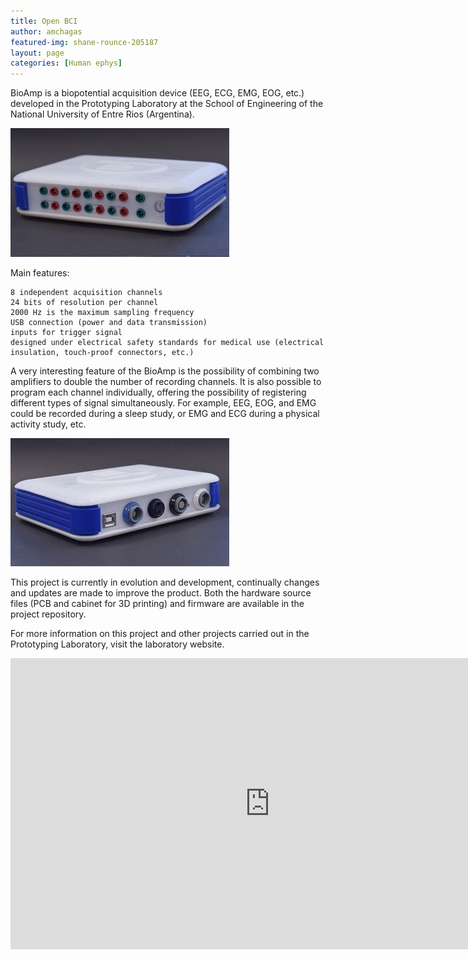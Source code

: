 ```yaml
---
title: Open BCI
author: amchagas
featured-img: shane-rounce-205187
layout: page
categories: [Human ephys]
---
```



BioAmp is a biopotential acquisition device (EEG, ECG, EMG, EOG, etc.) developed in the Prototyping Laboratory at the School of Engineering of the National University of Entre Rios (Argentina).

![Frontal view](./bio_amp_frontal.jpg)

Main features:

    8 independent acquisition channels
    24 bits of resolution per channel
    2000 Hz is the maximum sampling frequency
    USB connection (power and data transmission)
    inputs for trigger signal
    designed under electrical safety standards for medical use (electrical insulation, touch-proof connectors, etc.)

A very interesting feature of the BioAmp is the possibility of combining two amplifiers to double the number of recording channels. It is also possible to program each channel individually, offering the possibility of registering different types of signal simultaneously. For example, EEG, EOG, and EMG could be recorded during a sleep study, or EMG and ECG during a physical activity study, etc.


![Posterior view](./bio_amp_back.jpg)

This project is currently in evolution and development, continually changes and updates are made to improve the product. Both the hardware source files (PCB and cabinet for 3D printing) and firmware are available in the project repository.

For more information on this project and other projects carried out in the Prototyping Laboratory, visit the laboratory website.

<iframe id="video-2209-1_youtube_iframe" allowfullscreen="1" allow="accelerometer; autoplay; encrypted-media; gyroscope; picture-in-picture" title="YouTube video player" src="https://www.youtube.com/embed/F7R7IxtyfGw?controls=0&amp;rel=0&amp;disablekb=1&amp;showinfo=0&amp;modestbranding=0&amp;html5=1&amp;iv_load_policy=3&amp;autoplay=0&amp;end=0&amp;loop=0&amp;playsinline=0&amp;start=0&amp;nocookie=false&amp;enablejsapi=1&amp;origin=https%3A%2F%2Fopeneuroscience.com&amp;widgetid=1" width="829" height="466.3125" frameborder="0"></iframe>
